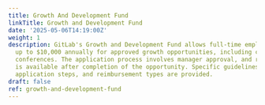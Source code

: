 ```yaml
---
title: Growth And Development Fund
linkTitle: Growth and Development Fund
date: '2025-05-06T14:19:00Z'
weight: 1
description: GitLab's Growth and Development Fund allows full-time employees to receive
  up to $10,000 annually for approved growth opportunities, including courses and
  conferences. The application process involves manager approval, and reimbursement
  is available after completion of the opportunity. Specific guidelines for eligibility,
  application steps, and reimbursement types are provided.
draft: false
ref: growth-and-development-fund
---
```


